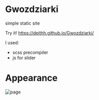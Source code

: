 # Gwozdziarki
simple static site

Try it! https://deithh.github.io/Gwozdziarki/

I used:
* scss precompiler
* js for slider

# Appearance
![page](https://i.imgur.com/nc8BTuD.png)



